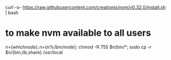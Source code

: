 curl -o- https://raw.githubusercontent.com/creationix/nvm/v0.32.0/install.sh | bash




# to make nvm available to all users
n=$(which node);n=${n%/bin/node}; chmod -R 755 $n/bin/*; sudo cp -r $n/{bin,lib,share} /usr/local
